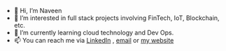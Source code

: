 - 👋 Hi, I’m Naveen
- 👀 I’m interested in full stack projects involving FinTech, IoT, Blockchain, etc.
- 🌱 I’m currently learning cloud technology and Dev Ops.
- 📫 You can reach me via [LinkedIn](https://www.linkedin.com/in/naveen-rai-5a08b313b/) , [email](naveenrai973@yahoo.co.in) or [my website](https://naveen1994rai.github.io/#profile)

<!---
naveen1994rai/naveen1994rai is a ✨ special ✨ repository because its `README.md` (this file) appears on your GitHub profile.
You can click the Preview link to take a look at your changes.
--->
